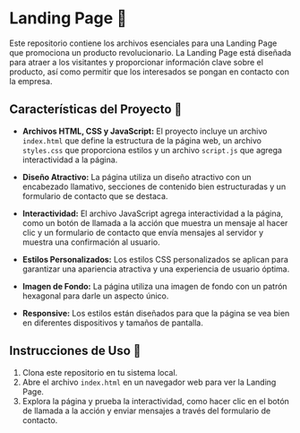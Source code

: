 # Landing Page 🚀

Este repositorio contiene los archivos esenciales para una Landing Page que promociona un producto revolucionario. La Landing Page está diseñada para atraer a los visitantes y proporcionar información clave sobre el producto, así como permitir que los interesados se pongan en contacto con la empresa.

## Características del Proyecto 🌟

- **Archivos HTML, CSS y JavaScript:** El proyecto incluye un archivo `index.html` que define la estructura de la página web, un archivo `styles.css` que proporciona estilos y un archivo `script.js` que agrega interactividad a la página.

- **Diseño Atractivo:** La página utiliza un diseño atractivo con un encabezado llamativo, secciones de contenido bien estructuradas y un formulario de contacto que se destaca.

- **Interactividad:** El archivo JavaScript agrega interactividad a la página, como un botón de llamada a la acción que muestra un mensaje al hacer clic y un formulario de contacto que envía mensajes al servidor y muestra una confirmación al usuario.

- **Estilos Personalizados:** Los estilos CSS personalizados se aplican para garantizar una apariencia atractiva y una experiencia de usuario óptima.

- **Imagen de Fondo:** La página utiliza una imagen de fondo con un patrón hexagonal para darle un aspecto único.

- **Responsive:** Los estilos están diseñados para que la página se vea bien en diferentes dispositivos y tamaños de pantalla.

## Instrucciones de Uso 📝

1. Clona este repositorio en tu sistema local.
2. Abre el archivo `index.html` en un navegador web para ver la Landing Page.
3. Explora la página y prueba la interactividad, como hacer clic en el botón de llamada a la acción y enviar mensajes a través del formulario de contacto.
